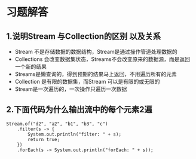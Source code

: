 # 习题解答

## 1.说明Stream 与Collection的区别 以及关系
* Stream 不是存储数据的数据结构，Stream是通过操作管道处理数据的
* Collections 会改变数据集状态，Streams不会改变原来的数据源，而是返回一个新的结果
* Streams是懒查询的，得到预期的结果马上返回，不用遍历所有的元素
* Collection 是有限的数据集，而Stream 可以是有限的或无限的
* Stream是一次遍历的，一次操作只遍历一次数据

## 2.下面代码为什么输出流中的每个元素2遍
```
Stream.of("d2", "a2", "b1", "b3", "c")
    .filter(s -> {
        System.out.println("filter: " + s);
        return true;
    })
    .forEach(s -> System.out.println("forEach: " + s));
```